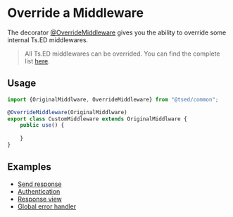 # Override a Middleware

The decorator [@OverrideMiddleware](/api/common/mvc/overridemiddleware.md) gives you the ability to
override some internal Ts.ED middlewares.

> All Ts.ED middlewares can be overrided. You can find the complete list [here](/api/index.md?query=keywords_Middleware|type_class).

## Usage

```typescript
import {OriginalMiddlware, OverrideMiddleware} from "@tsed/common";

@OverrideMiddleware(OriginalMiddlware)
export class CustomMiddleware extends OriginalMiddlware {
    public use() {
        
    }
}
```

## Examples

* [Send response](/docs/middlewares/override/send-response.md)
* [Authentication](/docs/middlewares/override/authentication.md)
* [Response view](/docs/middlewares/override/response-view.md)
* [Global error handler](/docs/middlewares/override/global-error-handler.md)


